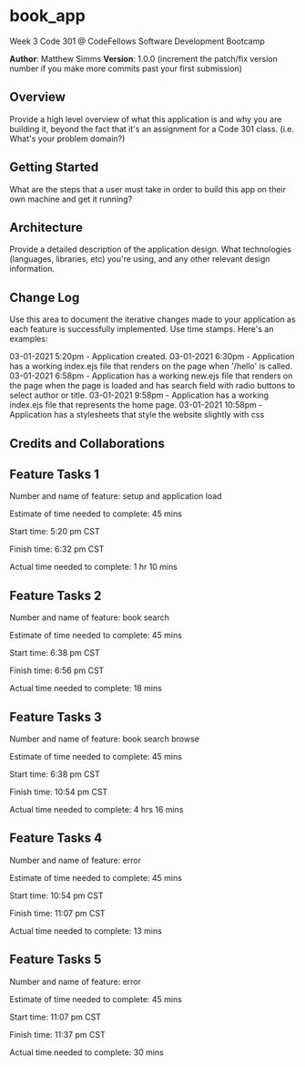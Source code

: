 # book_app

Week 3 Code 301 @ CodeFellows Software Development Bootcamp

**Author**: Matthew Simms
**Version**: 1.0.0 (increment the patch/fix version number if you make more commits past your first submission)

## Overview
Provide a high level overview of what this application is and why you are building it, beyond the fact that it's an assignment for a Code 301 class. (i.e. What's your problem domain?) 

## Getting Started
 What are the steps that a user must take in order to build this app on their own machine and get it running? 

## Architecture
 Provide a detailed description of the application design. What technologies (languages, libraries, etc) you're using, and any other relevant design information. 

## Change Log
Use this area to document the iterative changes made to your application as each feature is successfully implemented. Use time stamps. Here's an examples:

03-01-2021 5:20pm - Application created.
03-01-2021 6:30pm - Application has a working index.ejs file that renders on the page when '/hello' is called.
03-01-2021 6:58pm - Application has a working new.ejs file that renders on the page when the page is loaded and has search field with radio buttons to select author or title. 
03-01-2021 9:58pm - Application has a working index.ejs file that represents the home page.
03-01-2021 10:58pm - Application has a stylesheets that style the website slightly with css 



## Credits and Collaborations


## Feature Tasks 1

Number and name of feature: setup and application load

Estimate of time needed to complete: 45 mins

Start time: 5:20 pm CST

Finish time: 6:32 pm CST

Actual time needed to complete: 1 hr 10 mins

## Feature Tasks 2

Number and name of feature: book search

Estimate of time needed to complete: 45 mins

Start time: 6:38 pm CST

Finish time: 6:56 pm CST

Actual time needed to complete: 18 mins

## Feature Tasks 3

Number and name of feature: book search browse

Estimate of time needed to complete: 45 mins

Start time: 6:38 pm CST

Finish time: 10:54 pm CST

Actual time needed to complete: 4 hrs 16 mins

## Feature Tasks 4

Number and name of feature: error

Estimate of time needed to complete: 45 mins

Start time: 10:54 pm CST

Finish time: 11:07 pm CST

Actual time needed to complete: 13 mins

## Feature Tasks 5

Number and name of feature: error

Estimate of time needed to complete: 45 mins

Start time: 11:07 pm CST

Finish time: 11:37 pm CST

Actual time needed to complete: 30 mins